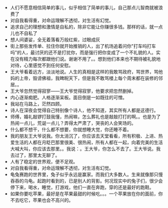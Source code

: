 - 人们不愿意相信简单的事儿，似乎相信了简单的事儿，自己那点儿智商就被浪费了
- 对自我看得重，对命运理解不透彻，对生活有幻觉。
- 追求自己的理想和激情是自私的，除非它能让你赚很多钱。那样的话，就一点儿也不自私了
- 想人间婆娑，全无着落看万般红紫，过眼成灰
- 街上那些发传单、拉住你就开始推销的人，出了机场追着问你"打车吗打车吗"的人，最讨厌的还不是打扰你，而是强行把你变成了一个不礼貌的人。实在没有精力每次都跟他们说。谢谢不用了。。想到他们本来也不期待被礼貌地对待，心里感觉不到任何安慰。
- 王大爷看着远方，淡淡地说。人生的真相是这样的我敢骂政府，骂世界，骂他妈的上帝，毁谤佛祖，我睥睨天下，但是我不敢骂楼上每个周末都在装修的邻居。。
- 王大爷忽然觉得寂寥——王大爷觉得寂寥，他要求把忽然删掉。
- 内心逐渐痴肥。人格逐渐呆板。面目倒是一如既往的可憎。
- 我站在马路上，茫然四顾。
- 诗人在深夜会觉得自己特别像个诗人，他不知道，其实所有人都是这德行。
- 师傅，婚礼敲锣打鼓我懂，热闹嘛，怎么葬礼也是敲敲打打的啊。。也是为了热闹一点儿，荒诞一点儿？弄得太严肃了，哭丧的人会笑场的。
- 什么都不想干，什么都不想要，你就想睡大觉，你还睡不着。
- 我的朋友王大爷说我。你太消沉了，你应该去天堂看看，所有积极、上进、热爱生活的人都在月眨巴那里很美、很热闹，所有人都在一起，向着完美的生活大喊大叫，你应该去那里。。我说：。王大爷，你怎么不去了。王大爷说。我去过了，那里太无聊了。
- 人有了稳定的世界观，便不足观。
- 对自我看得重，对命运理解不透彻，对生活有幻觉。
- 龟兔赛跑的世界里，兔子似乎永远是赢家。而我们大多数人。生来就像那只慢吞吞的乌龟。起跑时看到的，已是别人的背影。何况现实中的兔子们，很少会停下来，喝水，睡觉，打游戏，他们一直在奔跑，穿的还是最好的跑鞋。
- 如果你要吃苹果，最好是在苹果最甜的时候吃。。。一个苹果放在你的面前，你不去吃它，苹果也会不高兴的。
